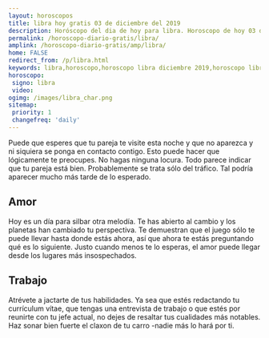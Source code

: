 ```yaml
---
layout: horoscopos
title: libra hoy gratis 03 de diciembre del 2019 
description: Horóscopo del dia de hoy para libra. Horoscopo de hoy 03 de diciembre del 2019. Las predicciones de amor, trabajo, vida personal gratis.
permalink: /horoscopo-diario-gratis/libra/
amplink: /horoscopo-diario-gratis/amp/libra/
home: FALSE
redirect_from: /p/libra.html
keywords: libra,horoscopo,horoscopo libra diciembre 2019,horoscopo libra hoy,tarot libra diciembre 2019,horoscopo libra,tarot libra hoy,horoscopo de hoy,horoscopo diario,tarot del amor,horoscopo de hoy libra,horoscopo diario del tarot, Horoscopo de hoy libra 03 de diciembre del 2019,horóscopo del día,signos zodiacales 2019, el horoscopo de hoy
horoscopo:
 signo: libra
 video:  
ogimg: /images/libra_char.png
sitemap:
 priority: 1
 changefreq: 'daily'
---
```



Puede que esperes que tu pareja te visite esta noche y que no aparezca y ni siquiera se ponga en contacto contigo. Esto puede hacer que lógicamente te preocupes. No hagas ninguna locura. Todo parece indicar que tu pareja está bien. Probablemente se trata sólo del tráfico. Tal podría aparecer mucho más tarde de lo esperado.

## Amor

Hoy es un día para silbar otra melodía. Te has abierto al cambio y los planetas han cambiado tu perspectiva. Te demuestran que el juego sólo te puede llevar hasta donde estás ahora, así que ahora te estás preguntando qué es lo siguiente. Justo cuando menos te lo esperas, el amor puede llegar desde los lugares más insospechados.

## Trabajo

Atrévete a jactarte de tus habilidades. Ya sea que estés redactando tu currículum vítae, que tengas una entrevista de trabajo o que estés por reunirte con tu jefe actual, no dejes de resaltar tus cualidades más notables. Haz sonar bien fuerte el claxon de tu carro -nadie más lo hará por ti.